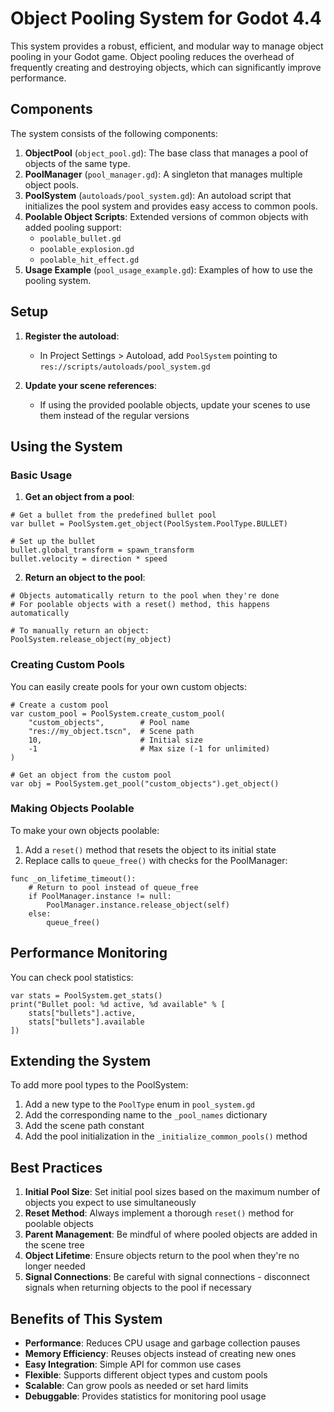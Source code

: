 # Object Pooling System for Godot 4.4

This system provides a robust, efficient, and modular way to manage object pooling in your Godot game. Object pooling reduces the overhead of frequently creating and destroying objects, which can significantly improve performance.

## Components

The system consists of the following components:

1. **ObjectPool** (`object_pool.gd`): The base class that manages a pool of objects of the same type.
2. **PoolManager** (`pool_manager.gd`): A singleton that manages multiple object pools.
3. **PoolSystem** (`autoloads/pool_system.gd`): An autoload script that initializes the pool system and provides easy access to common pools.
4. **Poolable Object Scripts**: Extended versions of common objects with added pooling support:
   - `poolable_bullet.gd`
   - `poolable_explosion.gd`
   - `poolable_hit_effect.gd`
5. **Usage Example** (`pool_usage_example.gd`): Examples of how to use the pooling system.

## Setup

1. **Register the autoload**:
   - In Project Settings > Autoload, add `PoolSystem` pointing to `res://scripts/autoloads/pool_system.gd`

2. **Update your scene references**:
   - If using the provided poolable objects, update your scenes to use them instead of the regular versions

## Using the System

### Basic Usage

1. **Get an object from a pool**:
```gdscript
# Get a bullet from the predefined bullet pool
var bullet = PoolSystem.get_object(PoolSystem.PoolType.BULLET)

# Set up the bullet
bullet.global_transform = spawn_transform
bullet.velocity = direction * speed
```

2. **Return an object to the pool**:
```gdscript
# Objects automatically return to the pool when they're done
# For poolable objects with a reset() method, this happens automatically

# To manually return an object:
PoolSystem.release_object(my_object)
```

### Creating Custom Pools

You can easily create pools for your own custom objects:

```gdscript
# Create a custom pool
var custom_pool = PoolSystem.create_custom_pool(
    "custom_objects",        # Pool name
    "res://my_object.tscn",  # Scene path
    10,                      # Initial size
    -1                       # Max size (-1 for unlimited)
)

# Get an object from the custom pool
var obj = PoolSystem.get_pool("custom_objects").get_object()
```

### Making Objects Poolable

To make your own objects poolable:

1. Add a `reset()` method that resets the object to its initial state
2. Replace calls to `queue_free()` with checks for the PoolManager:

```gdscript
func _on_lifetime_timeout():
    # Return to pool instead of queue_free
    if PoolManager.instance != null:
        PoolManager.instance.release_object(self)
    else:
        queue_free()
```

## Performance Monitoring

You can check pool statistics:

```gdscript
var stats = PoolSystem.get_stats()
print("Bullet pool: %d active, %d available" % [
    stats["bullets"].active,
    stats["bullets"].available
])
```

## Extending the System

To add more pool types to the PoolSystem:

1. Add a new type to the `PoolType` enum in `pool_system.gd`
2. Add the corresponding name to the `_pool_names` dictionary
3. Add the scene path constant
4. Add the pool initialization in the `_initialize_common_pools()` method

## Best Practices

1. **Initial Pool Size**: Set initial pool sizes based on the maximum number of objects you expect to use simultaneously
2. **Reset Method**: Always implement a thorough `reset()` method for poolable objects
3. **Parent Management**: Be mindful of where pooled objects are added in the scene tree
4. **Object Lifetime**: Ensure objects return to the pool when they're no longer needed
5. **Signal Connections**: Be careful with signal connections - disconnect signals when returning objects to the pool if necessary

## Benefits of This System

- **Performance**: Reduces CPU usage and garbage collection pauses
- **Memory Efficiency**: Reuses objects instead of creating new ones
- **Easy Integration**: Simple API for common use cases
- **Flexible**: Supports different object types and custom pools
- **Scalable**: Can grow pools as needed or set hard limits
- **Debuggable**: Provides statistics for monitoring pool usage 
